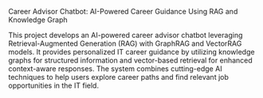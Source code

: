 Career Advisor Chatbot: AI-Powered Career Guidance Using RAG and Knowledge Graph

This project develops an AI-powered career advisor chatbot leveraging Retrieval-Augmented Generation (RAG) with GraphRAG and VectorRAG models. It provides personalized IT career guidance by utilizing knowledge graphs for structured information and vector-based retrieval for enhanced context-aware responses. The system combines cutting-edge AI techniques to help users explore career paths and find relevant job opportunities in the IT field.
